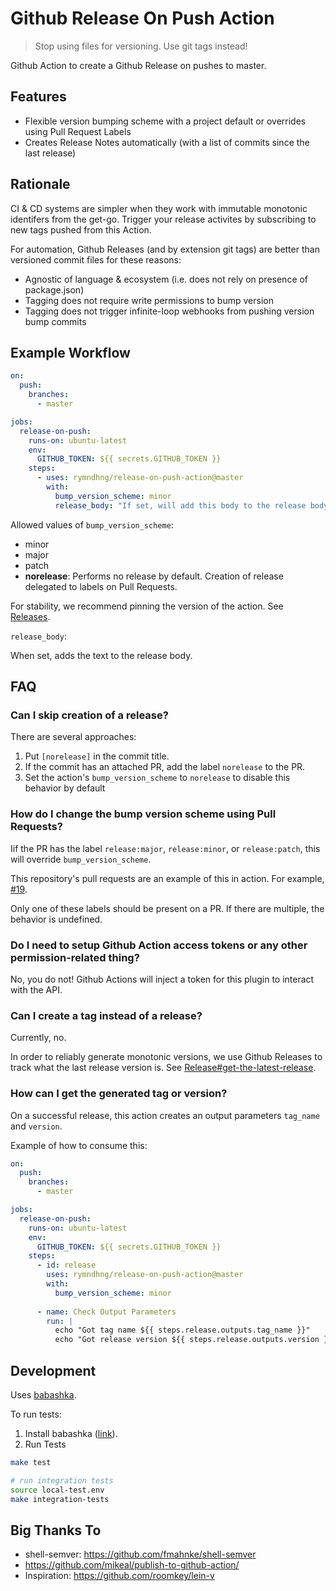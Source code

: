 # Github Release On Push Action

> Stop using files for versioning. Use git tags instead!

Github Action to create a Github Release on pushes to master.

## Features

- Flexible version bumping scheme with a project default or overrides using Pull Request Labels
- Creates Release Notes automatically (with a list of commits since the last release)

## Rationale

CI & CD systems are simpler when they work with immutable monotonic identifers
from the get-go. Trigger your release activites by subscribing to new tags
pushed from this Action.

For automation, Github Releases (and by extension git tags) are better than
versioned commit files for these reasons:

- Agnostic of language & ecosystem (i.e. does not rely on presence of package.json)
- Tagging does not require write permissions to bump version
- Tagging does not trigger infinite-loop webhooks from pushing version bump commits

## Example Workflow

``` yaml
on: 
  push:
    branches:
      - master

jobs:
  release-on-push:
    runs-on: ubuntu-latest
    env:
      GITHUB_TOKEN: ${{ secrets.GITHUB_TOKEN }}
    steps:
      - uses: rymndhng/release-on-push-action@master
        with:
          bump_version_scheme: minor
          release_body: "If set, will add this body to the release body!"
```

Allowed values of `bump_version_scheme`:

- minor
- major
- patch
- **norelease**: Performs no release by default. Creation of release delegated to labels on Pull Requests.

For stability, we recommend pinning the version of the action. See [Releases](https://github.com/rymndhng/release-on-push-action/releases).

`release_body`:

When set, adds the text to the release body.

## FAQ

### Can I skip creation of a release?

There are several approaches:

1. Put `[norelease]` in the commit title.
2. If the commit has an attached PR, add the label `norelease` to the PR.
3. Set the action's `bump_version_scheme` to `norelease` to disable this behavior by default

### How do I change the bump version scheme using Pull Requests?

Iif the PR has the label `release:major`, `release:minor`, or `release:patch`, this will override `bump_version_scheme`. 

This repository's pull requests are an example of this in action. For example, [#19](https://github.com/rymndhng/release-on-push-action/pull/19).

Only one of these labels should be present on a PR. If there are multiple, the behavior is undefined.

### Do I need to setup Github Action access tokens or any other permission-related thing?

No, you do not! Github Actions will inject a token for this plugin to interact with the API. 

### Can I create a tag instead of a release?

Currently, no.

In order to reliably generate monotonic versions, we use Github Releases to
track what the last release version is. See [Release#get-the-latest-release](https://developer.github.com/v3/repos/releases/#get-the-latest-release).

### How can I get the generated tag or version?

On a successful release, this action creates an output parameters `tag_name` and `version`. 

Example of how to consume this:

``` yaml
on: 
  push:
    branches:
      - master

jobs:
  release-on-push:
    runs-on: ubuntu-latest
    env:
      GITHUB_TOKEN: ${{ secrets.GITHUB_TOKEN }}
    steps:
      - id: release
        uses: rymndhng/release-on-push-action@master
        with:
          bump_version_scheme: minor
          
      - name: Check Output Parameters
        run: |
          echo "Got tag name ${{ steps.release.outputs.tag_name }}"
          echo "Got release version ${{ steps.release.outputs.version }}"
```

## Development

Uses [babashka](https://github.com/borkdude/babashka).

To run tests:

1. Install babashka ([link](https://github.com/borkdude/babashka#installation)).
2. Run Tests

``` sh
make test

# run integration tests
source local-test.env
make integration-tests
```


## Big Thanks To

- shell-semver: https://github.com/fmahnke/shell-semver
- https://github.com/mikeal/publish-to-github-action/
- Inspiration: https://github.com/roomkey/lein-v
